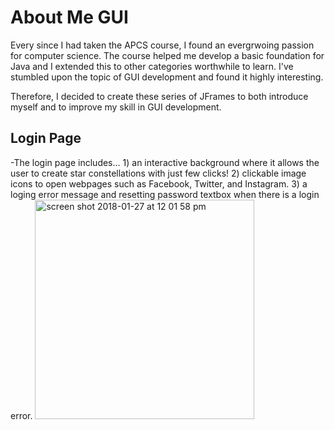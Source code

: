 # About Me GUI

Every since I had taken the APCS course, I found an evergrwoing passion for computer science.
The course helped me develop a basic foundation for Java and I extended this to other categories worthwhile to learn.
I've stumbled upon the topic of GUI development and found it highly interesting. 

Therefore, I decided to create these series of JFrames to both introduce myself and to improve my skill in GUI development.


## Login Page
  -The login page includes... 
    1) an interactive background where it allows the user to create star constellations with just few clicks!
    2) clickable image icons to open webpages such as Facebook, Twitter, and Instagram.
    3) a loging error message and resetting password textbox when there is a login error.
<img width="351" alt="screen shot 2018-01-27 at 12 01 58 pm" src="https://user-images.githubusercontent.com/26124862/35711971-c498c162-078d-11e8-866b-2769465fe859.png">

